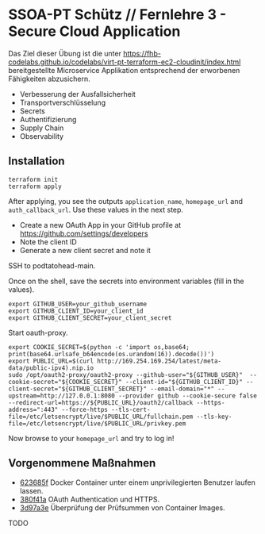 # SSOA-PT Schütz // Fernlehre 3 - Secure Cloud Application

Das Ziel dieser Übung ist die unter https://fhb-codelabs.github.io/codelabs/virt-pt-terraform-ec2-cloudinit/index.html bereitgestellte Microservice Applikation entsprechend der erworbenen Fähigkeiten abzusichern.

- Verbesserung der Ausfallsicherheit
- Transportverschlüsselung
- Secrets
- Authentifizierung
- Supply Chain
- Observability

## Installation

    terraform init
    terraform apply

After applying, you see the outputs `application_name`, `homepage_url` and `auth_callback_url`.
Use these values in the next step.

- Create a new OAuth App in your GitHub profile at https://github.com/settings/developers
- Note the client ID
- Generate a new client secret and note it

SSH to podtatohead-main.

Once on the shell, save the secrets into environment variables (fill in the values).

    export GITHUB_USER=your_github_username
    export GITHUB_CLIENT_ID=your_client_id
    export GITHUB_CLIENT_SECRET=your_client_secret

Start oauth-proxy.

    export COOKIE_SECRET=$(python -c 'import os,base64; print(base64.urlsafe_b64encode(os.urandom(16)).decode())')
    export PUBLIC_URL=$(curl http://169.254.169.254/latest/meta-data/public-ipv4).nip.io
    sudo /opt/oauth2-proxy/oauth2-proxy --github-user="${GITHUB_USER}"  --cookie-secret="${COOKIE_SECRET}" --client-id="${GITHUB_CLIENT_ID}" --client-secret="${GITHUB_CLIENT_SECRET}" --email-domain="*" --upstream=http://127.0.0.1:8080 --provider github --cookie-secure false --redirect-url=https://${PUBLIC_URL}/oauth2/callback --https-address=":443" --force-https --tls-cert-file=/etc/letsencrypt/live/$PUBLIC_URL/fullchain.pem --tls-key-file=/etc/letsencrypt/live/$PUBLIC_URL/privkey.pem

Now browse to your `homepage_url` and try to log in!

## Vorgenommene Maßnahmen

- [623685f](https://github.com/thomas2110781014/fhb-mcce-ssoapt-fernlehre3/commit/623685fc43b55ebc7614f4ab155dc2741158268a) Docker Container unter einem unprivilegierten Benutzer laufen lassen.
- [380f41a](https://github.com/thomas2110781014/fhb-mcce-ssoapt-fernlehre3/commit/380f41a73e72ecb316c1f9db19e47dddbe413179) OAuth Authentication und HTTPS.
- [3d97a3e](https://github.com/thomas2110781014/fhb-mcce-ssoapt-fernlehre3/commit/3d97a3e58d90547acc13c4a2fff6f60247f06709) Überprüfung der Prüfsummen von Container Images.

TODO
